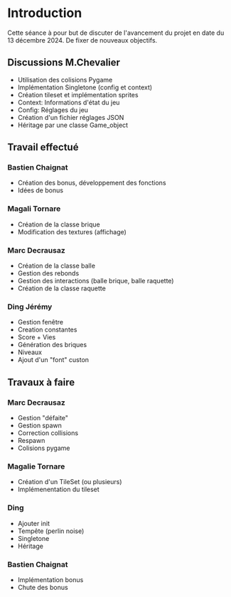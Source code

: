 # Introduction

Cette séance à pour but de discuter de l'avancement du projet en date du 13 décembre 2024.
De fixer de nouveaux objectifs.

## Discussions M.Chevalier

- Utilisation des colisions Pygame
- Implémentation Singletone (config et context)
- Création tileset et implémentation sprites
- Context: Informations d'état du jeu
- Config: Réglages du jeu
- Création d'un fichier réglages JSON
- Héritage par une classe Game_object

## Travail effectué

### Bastien Chaignat

- Création des bonus, développement des fonctions
- Idées de bonus

### Magali Tornare

- Création de la classe brique
- Modification des textures (affichage)

### Marc Decrausaz

- Création de la classe balle
- Gestion des rebonds
- Gestion des interactions (balle brique, balle raquette)
- Création de la classe raquette

### Ding Jérémy

- Gestion fenêtre
- Creation constantes
- Score + Vies
- Génération des briques
- Niveaux
- Ajout d'un "font" custon

## Travaux à faire

### Marc Decrausaz

- Gestion "défaite"
- Gestion spawn
- Correction collisions
- Respawn
- Colisions pygame

### Magalie Tornare

- Création d'un TileSet (ou plusieurs)
- Implémenentation du tileset

### Ding

- Ajouter init
- Tempête (perlin noise)
- Singletone
- Héritage

### Bastien Chaignat

- Implémentation bonus
- Chute des bonus
